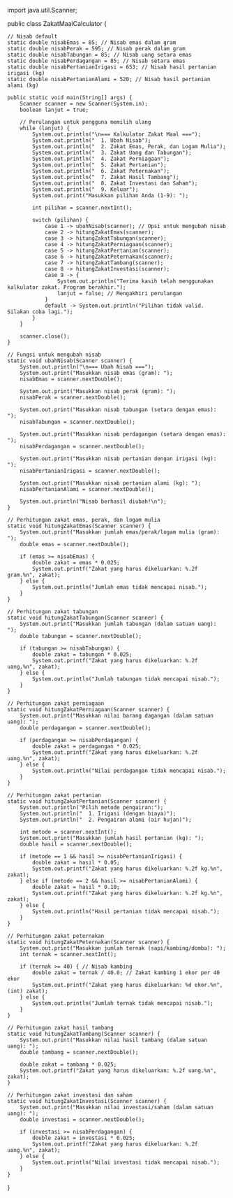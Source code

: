 import java.util.Scanner;

public class ZakatMaalCalculator {

    // Nisab default
    static double nisabEmas = 85; // Nisab emas dalam gram
    static double nisabPerak = 595; // Nisab perak dalam gram
    static double nisabTabungan = 85; // Nisab uang setara emas
    static double nisabPerdagangan = 85; // Nisab setara emas
    static double nisabPertanianIrigasi = 653; // Nisab hasil pertanian irigasi (kg)
    static double nisabPertanianAlami = 520; // Nisab hasil pertanian alami (kg)

    public static void main(String[] args) {
        Scanner scanner = new Scanner(System.in);
        boolean lanjut = true;

        // Perulangan untuk pengguna memilih ulang
        while (lanjut) {
            System.out.println("\n=== Kalkulator Zakat Maal ===");
            System.out.println("  1. Ubah Nisab");
            System.out.println("  2. Zakat Emas, Perak, dan Logam Mulia");
            System.out.println("  3. Zakat Uang dan Tabungan");
            System.out.println("  4. Zakat Perniagaan");
            System.out.println("  5. Zakat Pertanian");
            System.out.println("  6. Zakat Peternakan");
            System.out.println("  7. Zakat Hasil Tambang");
            System.out.println("  8. Zakat Investasi dan Saham");
            System.out.println("  9. Keluar");
            System.out.print("Masukkan pilihan Anda (1-9): ");

            int pilihan = scanner.nextInt();

            switch (pilihan) {
                case 1 -> ubahNisab(scanner); // Opsi untuk mengubah nisab
                case 2 -> hitungZakatEmas(scanner);
                case 3 -> hitungZakatTabungan(scanner);
                case 4 -> hitungZakatPerniagaan(scanner);
                case 5 -> hitungZakatPertanian(scanner);
                case 6 -> hitungZakatPeternakan(scanner);
                case 7 -> hitungZakatTambang(scanner);
                case 8 -> hitungZakatInvestasi(scanner);
                case 9 -> {
                    System.out.println("Terima kasih telah menggunakan kalkulator zakat. Program berakhir.");
                    lanjut = false; // Mengakhiri perulangan
                }
                default -> System.out.println("Pilihan tidak valid. Silakan coba lagi.");
            }
        }

        scanner.close();
    }

    // Fungsi untuk mengubah nisab
    static void ubahNisab(Scanner scanner) {
        System.out.println("\n=== Ubah Nisab ===");
        System.out.print("Masukkan nisab emas (gram): ");
        nisabEmas = scanner.nextDouble();

        System.out.print("Masukkan nisab perak (gram): ");
        nisabPerak = scanner.nextDouble();

        System.out.print("Masukkan nisab tabungan (setara dengan emas): ");
        nisabTabungan = scanner.nextDouble();

        System.out.print("Masukkan nisab perdagangan (setara dengan emas): ");
        nisabPerdagangan = scanner.nextDouble();

        System.out.print("Masukkan nisab pertanian dengan irigasi (kg): ");
        nisabPertanianIrigasi = scanner.nextDouble();

        System.out.print("Masukkan nisab pertanian alami (kg): ");
        nisabPertanianAlami = scanner.nextDouble();

        System.out.println("Nisab berhasil diubah!\n");
    }

    // Perhitungan zakat emas, perak, dan logam mulia
    static void hitungZakatEmas(Scanner scanner) {
        System.out.print("Masukkan jumlah emas/perak/logam mulia (gram): ");
        double emas = scanner.nextDouble();

        if (emas >= nisabEmas) {
            double zakat = emas * 0.025;
            System.out.printf("Zakat yang harus dikeluarkan: %.2f gram.%n", zakat);
        } else {
            System.out.println("Jumlah emas tidak mencapai nisab.");
        }
    }

    // Perhitungan zakat tabungan
    static void hitungZakatTabungan(Scanner scanner) {
        System.out.print("Masukkan jumlah tabungan (dalam satuan uang): ");
        double tabungan = scanner.nextDouble();

        if (tabungan >= nisabTabungan) {
            double zakat = tabungan * 0.025;
            System.out.printf("Zakat yang harus dikeluarkan: %.2f uang.%n", zakat);
        } else {
            System.out.println("Jumlah tabungan tidak mencapai nisab.");
        }
    }

    // Perhitungan zakat perniagaan
    static void hitungZakatPerniagaan(Scanner scanner) {
        System.out.print("Masukkan nilai barang dagangan (dalam satuan uang): ");
        double perdagangan = scanner.nextDouble();

        if (perdagangan >= nisabPerdagangan) {
            double zakat = perdagangan * 0.025;
            System.out.printf("Zakat yang harus dikeluarkan: %.2f uang.%n", zakat);
        } else {
            System.out.println("Nilai perdagangan tidak mencapai nisab.");
        }
    }

    // Perhitungan zakat pertanian
    static void hitungZakatPertanian(Scanner scanner) {
        System.out.println("Pilih metode pengairan:");
        System.out.println("  1. Irigasi (dengan biaya)");
        System.out.println("  2. Pengairan alami (air hujan)");

        int metode = scanner.nextInt();
        System.out.print("Masukkan jumlah hasil pertanian (kg): ");
        double hasil = scanner.nextDouble();

        if (metode == 1 && hasil >= nisabPertanianIrigasi) {
            double zakat = hasil * 0.05;
            System.out.printf("Zakat yang harus dikeluarkan: %.2f kg.%n", zakat);
        } else if (metode == 2 && hasil >= nisabPertanianAlami) {
            double zakat = hasil * 0.10;
            System.out.printf("Zakat yang harus dikeluarkan: %.2f kg.%n", zakat);
        } else {
            System.out.println("Hasil pertanian tidak mencapai nisab.");
        }
    }

    // Perhitungan zakat peternakan
    static void hitungZakatPeternakan(Scanner scanner) {
        System.out.print("Masukkan jumlah ternak (sapi/kambing/domba): ");
        int ternak = scanner.nextInt();

        if (ternak >= 40) { // Nisab kambing
            double zakat = ternak / 40.0; // Zakat kambing 1 ekor per 40 ekor
            System.out.printf("Zakat yang harus dikeluarkan: %d ekor.%n", (int) zakat);
        } else {
            System.out.println("Jumlah ternak tidak mencapai nisab.");
        }
    }

    // Perhitungan zakat hasil tambang
    static void hitungZakatTambang(Scanner scanner) {
        System.out.print("Masukkan nilai hasil tambang (dalam satuan uang): ");
        double tambang = scanner.nextDouble();

        double zakat = tambang * 0.025;
        System.out.printf("Zakat yang harus dikeluarkan: %.2f uang.%n", zakat);
    }

    // Perhitungan zakat investasi dan saham
    static void hitungZakatInvestasi(Scanner scanner) {
        System.out.print("Masukkan nilai investasi/saham (dalam satuan uang): ");
        double investasi = scanner.nextDouble();

        if (investasi >= nisabPerdagangan) {
            double zakat = investasi * 0.025;
            System.out.printf("Zakat yang harus dikeluarkan: %.2f uang.%n", zakat);
        } else {
            System.out.println("Nilai investasi tidak mencapai nisab.");
        }
    }
}
